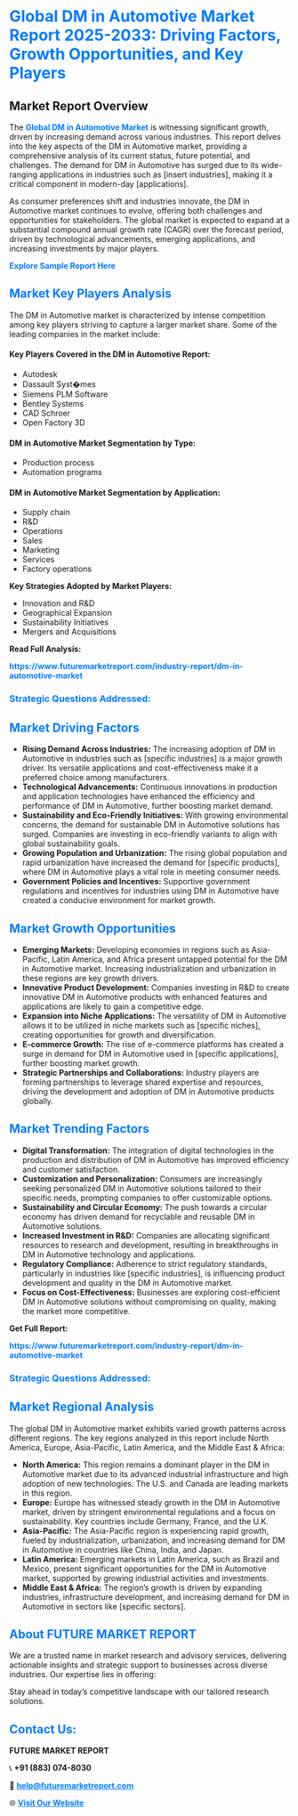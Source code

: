 <h1 style="color: #007BFF;">Global DM in Automotive Market Report 2025-2033: Driving Factors, Growth Opportunities, and Key Players</h1>

<section id="overview">
<h2>Market Report Overview</h2>
<p>The <a href="https://www.futuremarketreport.com/industry-report/dm-in-automotive-market" style="color: #007BFF; text-decoration: none;"><strong>Global DM in Automotive Market</strong></a> is witnessing significant growth, driven by increasing demand across various industries. This report delves into the key aspects of the DM in Automotive market, providing a comprehensive analysis of its current status, future potential, and challenges. The demand for DM in Automotive has surged due to its wide-ranging applications in industries such as [insert industries], making it a critical component in modern-day [applications].</p>
<p>As consumer preferences shift and industries innovate, the DM in Automotive market continues to evolve, offering both challenges and opportunities for stakeholders. The global market is expected to expand at a substantial compound annual growth rate (CAGR) over the forecast period, driven by technological advancements, emerging applications, and increasing investments by major players.</p>
</section>

<section id="overview">
<p><a href="https://www.futuremarketreport.com/request-sample/reportId=56814" style="color: #007BFF; text-decoration: none;"><strong>Explore Sample Report Here</strong></a></p>
</section>

<section id="key-players">
<h2 style="color: #007BFF;">Market Key Players Analysis</h2>
<p>The DM in Automotive market is characterized by intense competition among key players striving to capture a larger market share. Some of the leading companies in the market include:</p>
<h4>Key Players Covered in the DM in Automotive Report:</h4>
<ul><li>Autodesk</li><li>Dassault Syst�mes</li><li>Siemens PLM Software</li><li>Bentley Systems</li><li>CAD Schroer</li><li>Open Factory 3D</li></ul>
<h4>DM in Automotive Market Segmentation by Type:</h4>
<ul><li>Production process</li><li>Automation programs</li></ul>

<h4>DM in Automotive Market Segmentation by Application:</h4>
<ul><li>Supply chain</li><li>R&amp;D</li><li>Operations</li><li>Sales</li><li>Marketing</li><li>Services</li><li>Factory operations</li></ul>
<p><strong>Key Strategies Adopted by Market Players:</strong></p>
<ul>
<li>Innovation and R&D</li>
<li>Geographical Expansion</li>
<li>Sustainability Initiatives</li>
<li>Mergers and Acquisitions</li>
</ul>
</section>

<section>
<p><strong>Read Full Analysis: </strong></p><a href="https://www.futuremarketreport.com/industry-report/dm-in-automotive-market" style="color: #007BFF; text-decoration: none;"><strong>https://www.futuremarketreport.com/industry-report/dm-in-automotive-market</strong></a>
<h3 style="color: #007BFF;">Strategic Questions Addressed:</h3>
</section>

<section id="driving-factors">
<h2 style="color: #007BFF;">Market Driving Factors</h2>
<ul>
<li><strong>Rising Demand Across Industries:</strong> The increasing adoption of DM in Automotive in industries such as [specific industries] is a major growth driver. Its versatile applications and cost-effectiveness make it a preferred choice among manufacturers.</li>
<li><strong>Technological Advancements:</strong> Continuous innovations in production and application technologies have enhanced the efficiency and performance of DM in Automotive, further boosting market demand.</li>
<li><strong>Sustainability and Eco-Friendly Initiatives:</strong> With growing environmental concerns, the demand for sustainable DM in Automotive solutions has surged. Companies are investing in eco-friendly variants to align with global sustainability goals.</li>
<li><strong>Growing Population and Urbanization:</strong> The rising global population and rapid urbanization have increased the demand for [specific products], where DM in Automotive plays a vital role in meeting consumer needs.</li>
<li><strong>Government Policies and Incentives:</strong> Supportive government regulations and incentives for industries using DM in Automotive have created a conducive environment for market growth.</li>
</ul>
</section>

<section id="growth-opportunities">
<h2 style="color: #007BFF;">Market Growth Opportunities</h2>
<ul>
<li><strong>Emerging Markets:</strong> Developing economies in regions such as Asia-Pacific, Latin America, and Africa present untapped potential for the DM in Automotive market. Increasing industrialization and urbanization in these regions are key growth drivers.</li>
<li><strong>Innovative Product Development:</strong> Companies investing in R&D to create innovative DM in Automotive products with enhanced features and applications are likely to gain a competitive edge.</li>
<li><strong>Expansion into Niche Applications:</strong> The versatility of DM in Automotive allows it to be utilized in niche markets such as [specific niches], creating opportunities for growth and diversification.</li>
<li><strong>E-commerce Growth:</strong> The rise of e-commerce platforms has created a surge in demand for DM in Automotive used in [specific applications], further boosting market growth.</li>
<li><strong>Strategic Partnerships and Collaborations:</strong> Industry players are forming partnerships to leverage shared expertise and resources, driving the development and adoption of DM in Automotive products globally.</li>
</ul>
</section>

<section id="trending-factors">
<h2 style="color: #007BFF;">Market Trending Factors</h2>
<ul>
<li><strong>Digital Transformation:</strong> The integration of digital technologies in the production and distribution of DM in Automotive has improved efficiency and customer satisfaction.</li>
<li><strong>Customization and Personalization:</strong> Consumers are increasingly seeking personalized DM in Automotive solutions tailored to their specific needs, prompting companies to offer customizable options.</li>
<li><strong>Sustainability and Circular Economy:</strong> The push towards a circular economy has driven demand for recyclable and reusable DM in Automotive solutions.</li>
<li><strong>Increased Investment in R&D:</strong> Companies are allocating significant resources to research and development, resulting in breakthroughs in DM in Automotive technology and applications.</li>
<li><strong>Regulatory Compliance:</strong> Adherence to strict regulatory standards, particularly in industries like [specific industries], is influencing product development and quality in the DM in Automotive market.</li>
<li><strong>Focus on Cost-Effectiveness:</strong> Businesses are exploring cost-efficient DM in Automotive solutions without compromising on quality, making the market more competitive.</li>
</ul>
</section>

<section>
<p><strong>Get Full Report: </strong></p><a href="https://www.futuremarketreport.com/industry-report/dm-in-automotive-market" style="color: #007BFF; text-decoration: none;"><strong>https://www.futuremarketreport.com/industry-report/dm-in-automotive-market</strong></a>
<h3 style="color: #007BFF;">Strategic Questions Addressed:</h3>
</section>


<section id="regional-analysis">
<h2 style="color: #007BFF;">Market Regional Analysis</h2>
<p>The global DM in Automotive market exhibits varied growth patterns across different regions. The key regions analyzed in this report include North America, Europe, Asia-Pacific, Latin America, and the Middle East & Africa:</p>
<ul>
<li><strong>North America:</strong> This region remains a dominant player in the DM in Automotive market due to its advanced industrial infrastructure and high adoption of new technologies. The U.S. and Canada are leading markets in this region.</li>
<li><strong>Europe:</strong> Europe has witnessed steady growth in the DM in Automotive market, driven by stringent environmental regulations and a focus on sustainability. Key countries include Germany, France, and the U.K.</li>
<li><strong>Asia-Pacific:</strong> The Asia-Pacific region is experiencing rapid growth, fueled by industrialization, urbanization, and increasing demand for DM in Automotive in countries like China, India, and Japan.</li>
<li><strong>Latin America:</strong> Emerging markets in Latin America, such as Brazil and Mexico, present significant opportunities for the DM in Automotive market, supported by growing industrial activities and investments.</li>
<li><strong>Middle East & Africa:</strong> The region’s growth is driven by expanding industries, infrastructure development, and increasing demand for DM in Automotive in sectors like [specific sectors].</li>
</ul>
</section>

<footer>
<h2 style="color: #007BFF;">About FUTURE MARKET REPORT</h2>
<p>We are a trusted name in market research and advisory services, delivering actionable insights and strategic support to businesses across diverse industries. Our expertise lies in offering:</p>

<p>Stay ahead in today’s competitive landscape with our tailored research solutions.</p>

<h2 style="color: #007BFF;">Contact Us:</h2>
<p><strong>FUTURE MARKET REPORT</strong></p>
<p>📞 <strong>+91 (883) 074-8030</strong></p>
<p>📧 <strong><a href="mailto:help@futuremarketreport.com" style="color: #007BFF;">help@futuremarketreport.com</a></strong></p>
<p>🌐 <strong><a href="https://www.futuremarketreport.com/" style="color: #007BFF;">Visit Our Website</a></strong></p>
</footer>